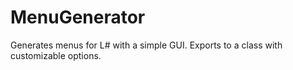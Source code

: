 # MenuGenerator
Generates menus for L# with a simple GUI. Exports to a class with customizable options.
